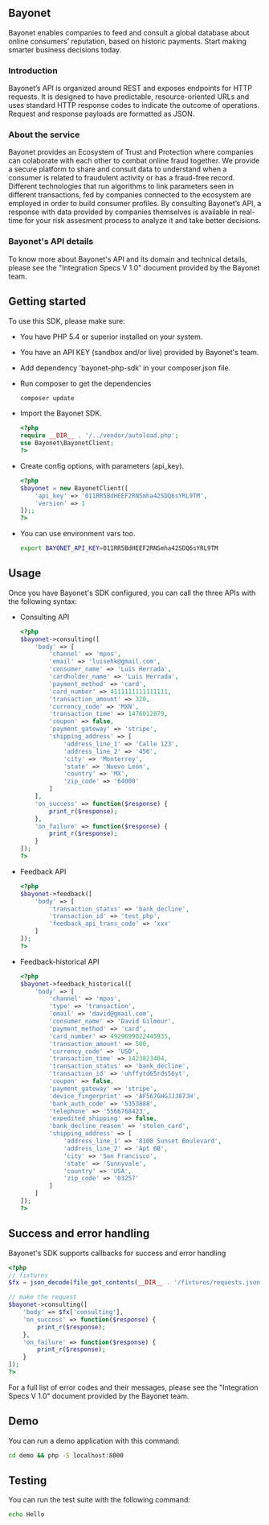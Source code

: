 ## Bayonet
Bayonet enables companies to feed and consult a global database about online consumers’ reputation, based on historic payments. Start making smarter business decisions today.

### Introduction
Bayonet’s API is organized around REST and exposes endpoints for HTTP requests. It is designed to have predictable, resource-oriented URLs and uses standard HTTP response codes to indicate the outcome of operations. Request and response payloads are formatted as JSON.

### About the service
Bayonet provides an Ecosystem of Trust and Protection where companies can colaborate with each other to combat online fraud together. We provide a secure platform to share and consult data to understand when a consumer is related to fraudulent activity or has a fraud-free record. Different technologies that run algorithms to link parameters seen in different transactions, fed by companies connected to the ecosystem are employed in order to build consumer profiles. By consulting Bayonet’s API, a response with data provided by companies themselves is available in real-time for your risk assesment process to analyze it and take better decisions.

### Bayonet's API details
To know more about Bayonet's API and its domain and technical details, please see the "Integration Specs V 1.0" document provided by the Bayonet team.

## Getting started
To use this SDK, please make sure:
  * You have PHP 5.4 or superior installed on your system.
  * You have an API KEY (sandbox and/or live) provided by Bayonet's team.
  * Add dependency 'bayonet-php-sdk' in your composer.json file.
  * Run composer to get the dependencies
  
    ```sh
    composer update
    ```
  * Import the Bayonet SDK.

    ```php
    <?php
    require __DIR__ . '/../vendor/autoload.php';
    use Bayonet\BayonetClient;
    ?>
    ```
  * Create config options, with parameters (api_key).

    ```php
    <?php
    $bayonet = new BayonetClient([
        'api_key' => '011RR5BdHEEF2RNSmha42SDQ6sYRL9TM',
        'version' => 1
    ]);;
    ?>
    ```
  * You can use environment vars too.

    ```sh
    export BAYONET_API_KEY=011RR5BdHEEF2RNSmha42SDQ6sYRL9TM
    ```

## Usage
Once you have Bayonet's SDK configured, you can call the three APIs with the following syntax:
  * Consulting API
  
    ```php
    <?php
    $bayonet->consulting([
        'body' => [
            'channel' => 'mpos',
            'email' => 'luisehk@gmail.com',
            'consumer_name' => 'Luis Herrada',
            'cardholder_name' => 'Luis Herrada',
            'payment_method' => 'card',
            'card_number' => 4111111111111111,
            'transaction_amount' => 320,
            'currency_code' => 'MXN',
            'transaction_time' => 1476012879,
            'coupon' => false,
            'payment_gateway' => 'stripe',
            'shipping_address' => [
                'address_line_1' => 'Calle 123',
                'address_line_2' => '456',
                'city' => 'Monterrey',
                'state' => 'Nuevo León',
                'country' => 'MX',
                'zip_code' => '64000'
            ]
        ],
        'on_success' => function($response) {
            print_r($response);
        },
        'on_failure' => function($response) {
            print_r($response);
        }
    ]);
    ?>
    ```
  * Feedback API
  
    ```php
    <?php
    $bayonet->feedback([
        'body' => [
            'transaction_status' => 'bank_decline',
            'transaction_id' => 'test_php',
            'feedback_api_trans_code' => 'xxx'
        ]
    ]);
    ?>
    ```
  * Feedback-historical API
  
    ```php
    <?php
    $bayonet->feedback_historical([
        'body' => [
            'channel' => 'mpos',
            'type' => 'transaction',
            'email' => 'david@gmail.com',
            'consumer_name' => 'David Gilmour',
            'payment_method' => 'card',
            'card_number' => 4929699022445935,
            'transaction_amount' => 500,
            'currency_code' => 'USD',
            'transaction_time' => 1423823404,
            'transaction_status' => 'bank_decline',
            'transaction_id' => 'uhffytd65rds56yt',
            'coupon' => false,
            'payment_gateway' => 'stripe',
            'device_fingerprint' => 'AF567GHGJJJ87JH',
            'bank_auth_code' => '5353888',
            'telephone' => '5566768423',
            'expedited_shipping' => false,
            'bank_decline_reason' => 'stolen_card',
            'shipping_address' => [
                'address_line_1' => '8100 Sunset Boulevard',
                'address_line_2' => 'Apt 6B',
                'city' => 'San Francisco',
                'state' => 'Sunnyvale',
                'country' => 'USA',
                'zip_code' => '03257'
            ]
        ]
    ]);
    ?>
    ```
 
## Success and error handling
Bayonet's SDK supports callbacks  for success and error handling
```php
<?php
// fixtures
$fx = json_decode(file_get_contents(__DIR__ . '/fixtures/requests.json'), true);

// make the request
$bayonet->consulting([
    'body' => $fx['consulting'],
    'on_success' => function($response) {
        print_r($response);
    },
    'on_failure' => function($response) {
        print_r($response);
    }
]);
?>
```

For a full list of error codes and their messages, please see the "Integration Specs V 1.0" document provided by the Bayonet team.

## Demo
You can run a demo application with this command:
```sh
cd demo && php -S localhost:8000
```

## Testing
You can run the test suite with the following command:
```sh
echo Hello
```
